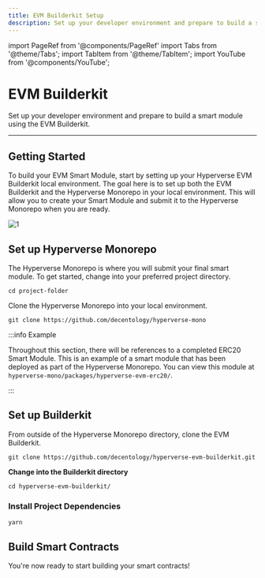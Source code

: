 ```yaml
---
title: EVM Builderkit Setup
description: Set up your developer environment and prepare to build a smart module using the EVM Builderkit.
---
```


import PageRef from '@components/PageRef'
import Tabs from '@theme/Tabs';
import TabItem from '@theme/TabItem';
import YouTube from '@components/YouTube';

# EVM Builderkit

Set up your developer environment and prepare to build a smart module using the EVM Builderkit.

---

## Getting Started

To build your EVM Smart Module, start by setting up your Hyperverse EVM Builderkit local environment. The goal here is to set up both the EVM Builderkit and the Hyperverse Monorepo in your local environment. This will allow you to create your Smart Module and submit it to the Hyperverse Monorepo when you are ready.

![1](/img/content/docs/builderkit/8.png)

## Set up Hyperverse Monorepo

The Hyperverse Monorepo is where you will submit your final smart module. To get started, change into your preferred project directory.

```
cd project-folder
```

Clone the Hyperverse Monorepo into your local environment.

```
git clone https://github.com/decentology/hyperverse-mono
```

:::info Example

Throughout this section, there will be references to a completed ERC20 Smart Module. This is an example of a smart module that has been deployed as part of the Hyperverse Monorepo. You can view this module at `hyperverse-mono/packages/hyperverse-evm-erc20/`.

:::

## Set up Builderkit

From outside of the Hyperverse Monorepo directory, clone the EVM Builderkit.

```
git clone https://github.com/decentology/hyperverse-evm-builderkit.git
```

**Change into the Builderkit directory**

```
cd hyperverse-evm-builderkit/
```

### Install Project Dependencies

```
yarn
```

## Build Smart Contracts

You're now ready to start building your smart contracts!

<PageRef url="smart-contracts" pageName="Step 2: Smart Contracts" />
